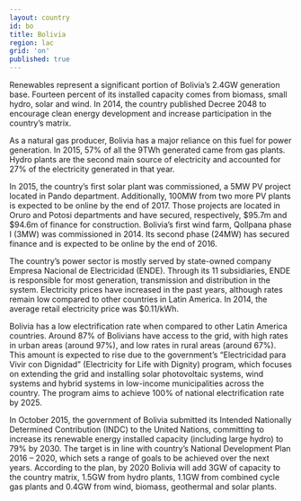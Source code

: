 ```yaml
---
layout: country
id: bo
title: Bolivia
region: lac
grid: 'on'
published: true
---
```


Renewables represent a significant portion of Bolivia’s 2.4GW generation base. Fourteen percent of its installed capacity comes from biomass, small hydro, solar and wind. In 2014, the country published Decree 2048 to encourage clean energy development and increase participation in the country’s matrix.

As a natural gas producer, Bolivia has a major reliance on this fuel for power generation. In 2015, 57% of all the 9TWh generated came from gas plants. Hydro plants are the second main source of electricity and accounted for 27% of the electricity generated in that year.

In 2015, the country’s first solar plant was commissioned, a 5MW PV project located in Pando department. Additionally, 100MW from two more PV plants is expected to be online by the end of 2017. Those projects are located in Oruro and Potosi departments and have secured, respectively, $95.7m and $94.6m of finance for construction. Bolivia’s first wind farm, Qollpana phase I (3MW) was commissioned in 2014. Its second phase (24MW) has secured finance and is expected to be online by the end of 2016.

The country’s power sector is mostly served by state-owned company Empresa Nacional de Electricidad (ENDE). Through its 11 subsidiaries, ENDE is responsible for most generation, transmission and distribution in the system. Electricity prices have increased in the past years, although rates remain low compared to other countries in Latin America. In 2014, the average retail electricity price was $0.11/kWh.

Bolivia has a low electrification rate when compared to other Latin America countries. Around 87% of Bolivians have access to the grid, with high rates in urban areas (around 97%), and low rates in rural areas (around 67%). This amount is expected to rise due to the government’s “Electricidad para Vivir con Dignidad” (Electricity for Life with Dignity) program, which focuses on extending the grid and installing solar photovoltaic systems, wind systems and hybrid systems in low-income municipalities across the country. The program aims to achieve 100% of national electrification rate by 2025.

In October 2015, the government of Bolivia submitted its Intended Nationally Determined Contribution (INDC) to the United Nations, committing to increase its renewable energy installed capacity (including large hydro) to 79% by 2030. The target is in line with country’s National Development Plan 2016 – 2020, which sets a range of goals to be achieved over the next years. According to the plan, by 2020 Bolivia will add 3GW of capacity to the country matrix, 1.5GW from hydro plants, 1.1GW from combined cycle gas plants and 0.4GW from wind, biomass, geothermal and solar plants. 


